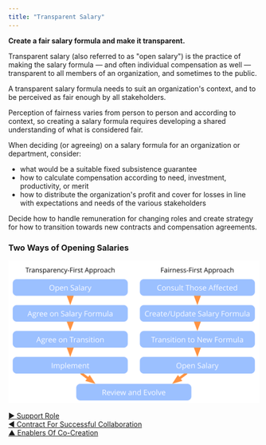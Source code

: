 ```yaml
---
title: "Transparent Salary"
---
```



**Create a fair salary formula and make it transparent.**

Transparent salary (also referred to as "open salary") is the practice of making the salary formula — and often individual compensation as well — transparent to all members of an organization, and sometimes to the public.

A transparent salary formula needs to suit an organization's context, and to be perceived as fair enough by all stakeholders.

Perception of fairness varies from person to person and according to context, so creating a salary formula requires developing a shared understanding of what is considered fair.



When deciding (or agreeing) on a salary formula for an organization or department, consider: 

- what would be a suitable fixed subsistence guarantee
- how to calculate compensation according to need, investment, productivity, or merit
- how to distribute the organization's profit and cover for losses in line with expectations and needs of the various stakeholders

Decide how to handle remuneration for changing roles and create strategy for how to transition towards new contracts and compensation agreements.


### Two Ways of Opening Salaries

![inline,fit](img/process/opening-salaries.png)


[&#9654; Support Role](support-role.html)<br/>[&#9664; Contract For Successful Collaboration](contract-for-successful-collaboration.html)<br/>[&#9650; Enablers Of Co-Creation](enablers-of-co-creation.html)

